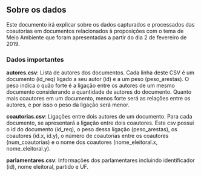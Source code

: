 ## Sobre os dados

Este documento irá explicar sobre os dados capturados e processados das coautorias em documentos relacionados à proposições com o tema de Meio Ambiente que foram apresentadas a partir do dia 2 de fevereiro de 2019.

### Dados importantes 

**autores.csv**: Lista de autores dos documentos. Cada linha deste CSV é um documento (id_req) ligado a seu autor (id) e a um peso (peso_arestas). O peso indica o quão forte é a ligação entre os autores de um mesmo documento considerando a quantidade de autores do documento. Quanto mais coautores em um documento, menos forte será as relações entre os autores, e por isso o peso da ligação será menor.

**coautorias.csv**: Ligações entre dois autores de um documento. Para cada documento, se apresentará a ligação entre dois coautores. Este csv possui
o id do documento (id_req), o peso dessa ligação (peso_arestas), os coautores (id.x, id.y), o número de coautorias entre os coautores (num_coautorias) e o nome dos coautores (nome_eleitoral.x, nome_eleitoral.y).

**parlamentares.csv**: Informações dos parlamentares incluindo identificador (id), nome eleitoral, partido e UF.
